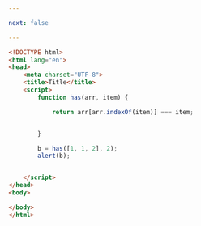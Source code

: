 ```yaml
---

next: false

---
```




<BlogInfo id="247" title="41.判断一个数组中时候存在某个数" author="白日梦想猿" pv=0 read_times=0 pre_cost_time="0分15秒" category="js学习" tag_list="['js学习']" create_time="2020.08.30 09:51:08" update_time="2020.08.30 10:01:50" />

```html
<!DOCTYPE html>
<html lang="en">
<head>
    <meta charset="UTF-8">
    <title>Title</title>
    <script>
        function has(arr, item) {

            return arr[arr.indexOf(item)] === item;


        }

        b = has([1, 1, 2], 2);
        alert(b);


    </script>
</head>
<body>

</body>
</html>
```



<ActionBox />
